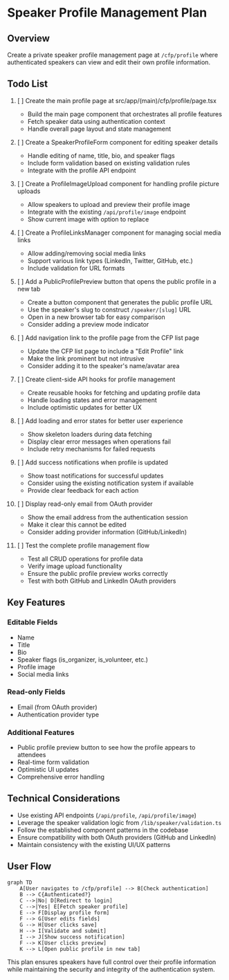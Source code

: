 # Speaker Profile Management Plan

## Overview

Create a private speaker profile management page at `/cfp/profile` where authenticated speakers can view and edit their own profile information.

## Todo List

1. [ ] Create the main profile page at src/app/(main)/cfp/profile/page.tsx
   - Build the main page component that orchestrates all profile features
   - Fetch speaker data using authentication context
   - Handle overall page layout and state management

2. [ ] Create a SpeakerProfileForm component for editing speaker details
   - Handle editing of name, title, bio, and speaker flags
   - Include form validation based on existing validation rules
   - Integrate with the profile API endpoint

3. [ ] Create a ProfileImageUpload component for handling profile picture uploads
   - Allow speakers to upload and preview their profile image
   - Integrate with the existing `/api/profile/image` endpoint
   - Show current image with option to replace

4. [ ] Create a ProfileLinksManager component for managing social media links
   - Allow adding/removing social media links
   - Support various link types (LinkedIn, Twitter, GitHub, etc.)
   - Include validation for URL formats

5. [ ] Add a PublicProfilePreview button that opens the public profile in a new tab
   - Create a button component that generates the public profile URL
   - Use the speaker's slug to construct `/speaker/[slug]` URL
   - Open in a new browser tab for easy comparison
   - Consider adding a preview mode indicator

6. [ ] Add navigation link to the profile page from the CFP list page
   - Update the CFP list page to include a "Edit Profile" link
   - Make the link prominent but not intrusive
   - Consider adding it to the speaker's name/avatar area

7. [ ] Create client-side API hooks for profile management
   - Create reusable hooks for fetching and updating profile data
   - Handle loading states and error management
   - Include optimistic updates for better UX

8. [ ] Add loading and error states for better user experience
   - Show skeleton loaders during data fetching
   - Display clear error messages when operations fail
   - Include retry mechanisms for failed requests

9. [ ] Add success notifications when profile is updated
   - Show toast notifications for successful updates
   - Consider using the existing notification system if available
   - Provide clear feedback for each action

10. [ ] Display read-only email from OAuth provider
    - Show the email address from the authentication session
    - Make it clear this cannot be edited
    - Consider adding provider information (GitHub/LinkedIn)

11. [ ] Test the complete profile management flow
    - Test all CRUD operations for profile data
    - Verify image upload functionality
    - Ensure the public profile preview works correctly
    - Test with both GitHub and LinkedIn OAuth providers

## Key Features

### Editable Fields

- Name
- Title
- Bio
- Speaker flags (is_organizer, is_volunteer, etc.)
- Profile image
- Social media links

### Read-only Fields

- Email (from OAuth provider)
- Authentication provider type

### Additional Features

- Public profile preview button to see how the profile appears to attendees
- Real-time form validation
- Optimistic UI updates
- Comprehensive error handling

## Technical Considerations

- Use existing API endpoints (`/api/profile`, `/api/profile/image`)
- Leverage the speaker validation logic from `/lib/speaker/validation.ts`
- Follow the established component patterns in the codebase
- Ensure compatibility with both OAuth providers (GitHub and LinkedIn)
- Maintain consistency with the existing UI/UX patterns

## User Flow

```mermaid
graph TD
    A[User navigates to /cfp/profile] --> B[Check authentication]
    B --> C{Authenticated?}
    C -->|No| D[Redirect to login]
    C -->|Yes| E[Fetch speaker profile]
    E --> F[Display profile form]
    F --> G[User edits fields]
    G --> H[User clicks save]
    H --> I[Validate and submit]
    I --> J[Show success notification]
    F --> K[User clicks preview]
    K --> L[Open public profile in new tab]
```

This plan ensures speakers have full control over their profile information while maintaining the security and integrity of the authentication system.
